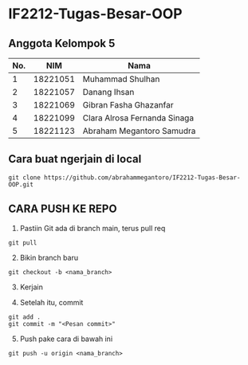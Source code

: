 # IF2212-Tugas-Besar-OOP

## Anggota Kelompok 5

| No. | NIM | Nama |
|-----|-----|------|
| 1 | 18221051 | Muhammad Shulhan |
| 2 | 18221057 | Danang Ihsan |
| 3 | 18221069 | Gibran Fasha Ghazanfar |
| 4 | 18221099 | Clara Alrosa Fernanda Sinaga |
| 5 | 18221123 | Abraham Megantoro Samudra |

## Cara buat ngerjain di local

```
git clone https://github.com/abrahammegantoro/IF2212-Tugas-Besar-OOP.git
```

## CARA PUSH KE REPO

1. Pastiin Git ada di branch main, terus pull req

```
git pull
```

2. Bikin branch baru

```
git checkout -b <nama_branch>
```

3. Kerjain

4. Setelah itu, commit

```
git add .
git commit -m "<Pesan commit>"
```

5. Push pake cara di bawah ini

```
git push -u origin <nama_branch>
```

